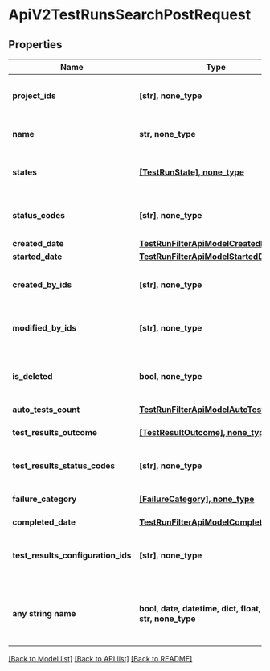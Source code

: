 # ApiV2TestRunsSearchPostRequest


## Properties
Name | Type | Description | Notes
------------ | ------------- | ------------- | -------------
**project_ids** | **[str], none_type** | Specifies a test run project IDs to search for | [optional] 
**name** | **str, none_type** | Specifies test run name | [optional] 
**states** | [**[TestRunState], none_type**](TestRunState.md) | Specifies a test run states to search for | [optional] 
**status_codes** | **[str], none_type** | Specifies a test run status codes to search for | [optional] 
**created_date** | [**TestRunFilterApiModelCreatedDate**](TestRunFilterApiModelCreatedDate.md) |  | [optional] 
**started_date** | [**TestRunFilterApiModelStartedDate**](TestRunFilterApiModelStartedDate.md) |  | [optional] 
**created_by_ids** | **[str], none_type** | Specifies a test run creator IDs to search for | [optional] 
**modified_by_ids** | **[str], none_type** | Specifies a test run last editor IDs to search for | [optional] 
**is_deleted** | **bool, none_type** | Specifies a test run deleted status to search for | [optional] 
**auto_tests_count** | [**TestRunFilterApiModelAutoTestsCount**](TestRunFilterApiModelAutoTestsCount.md) |  | [optional] 
**test_results_outcome** | [**[TestResultOutcome], none_type**](TestResultOutcome.md) | Specifies test results outcomes | [optional] 
**test_results_status_codes** | **[str], none_type** | Specifies test results status codes | [optional] 
**failure_category** | [**[FailureCategory], none_type**](FailureCategory.md) | Specifies failure categories | [optional] 
**completed_date** | [**TestRunFilterApiModelCompletedDate**](TestRunFilterApiModelCompletedDate.md) |  | [optional] 
**test_results_configuration_ids** | **[str], none_type** | Specifies a test result configuration IDs to search for | [optional] 
**any string name** | **bool, date, datetime, dict, float, int, list, str, none_type** | any string name can be used but the value must be the correct type | [optional]

[[Back to Model list]](../README.md#documentation-for-models) [[Back to API list]](../README.md#documentation-for-api-endpoints) [[Back to README]](../README.md)


